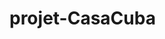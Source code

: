 # projet-CasaCuba 
<!-- Notre brochure -->

<!-- var_dump()
die -->

<!-- <div class="b-example-divider"></div> -->
